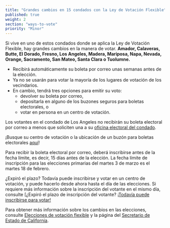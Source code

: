 ```yaml
---
title: "Grandes cambios en 15 condados con la Ley de Votación Flexible"
published: true
weight: 2
section: "ways-to-vote"
priority: "Minor"
---
```


Si vive en uno de estos condados donde se aplica la Ley de Votación Flexible, hay grandes cambios en la manera de votar. **Amador, Calaveras, Butte, El Dorado, Fresno, Los Angeles, Madera, Mariposa, Napa, Nevada, Orange, Sacramento, San Mateo, Santa Clara o Tuolumne.** 

- Recibirá automáticamente su boleta por correo unas semanas antes de la elección. 
- Ya no se usarán para votar la mayoría de los lugares de votación de los vecindarios. 
- En cambio, tendrá tres opciones para emitir su voto:  
  - devolver su boleta por correo,  
  - depositarla en alguno de los buzones seguros para boletas electorales, o  
  - votar en persona en un centro de votación. 

Los votantes en el condado de Los Angeles no recibirán su boleta electoral por correo a menos que soliciten una a su [oficina electoral del condado](#section-election-office-contact).

¡Busque su centro de votación o la ubicación de un buzón para boletas electorales [aquí](https://caearlyvoting.sos.ca.gov/)! 

Para recibir la boleta electoral por correo, deberá inscribirse antes de la fecha límite, es decir, 15 días antes de la elección. La fecha límite de inscripción para las elecciones primarias del martes 3 de marzo es el martes 18 de febrero. 

¿Expiró el plazo? Todavía puede inscribirse y votar en un centro de votación, y puede hacerlo desde ahora hasta el día de las elecciones. Si requiere más información sobre la inscripción del votante en el mismo día, consulte [¿Expiró el plazo de inscripción del votante? [¡Todavía puede inscribirse para votar!](#menu-item-missed-the-voter-registration-deadline-you-can-still-register-and-vote)

Para obtener más información sobre los cambios en las elecciones, consulte [Elecciones de votación flexible](#menu-item-voters-choice-elections-big-changes-in-madera-napa-nevada-sacramento-and-san-mateo-counties) y la página del [Secretario de Estado de California](https://www.sos.ca.gov/elections/voters-choice-act/).
   